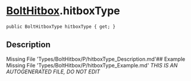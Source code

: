 # [BoltHitbox](Types/BoltHitbox.md).hitboxType
`public BoltHitboxType hitboxType { get; }`
## Description
Missing File 'Types/BoltHitbox/P/hitboxType_Description.md'## Example
Missing File 'Types/BoltHitbox/P/hitboxType_Example.md'
*THIS IS AN AUTOGENERATED FILE, DO NOT EDIT*
